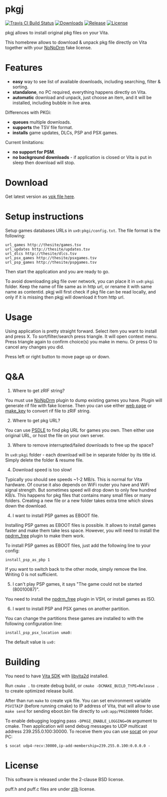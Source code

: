 # pkgj

[![Travis CI Build Status][img_travis]][pkgj_travis] [![Downloads][img_downloads]][pkgj_downloads] [![Release][img_latest]][pkgj_latest] [![License][img_license]][pkgj_license]

pkgj allows to install original pkg files on your Vita.

This homebrew allows to download & unpack pkg file directly on Vita together with your [NoNpDrm][] fake license.

# Features

* **easy** way to see list of available downloads, including searching, filter & sorting.
* **standalone**, no PC required, everything happens directly on Vita.
* **automatic** download and unpack, just choose an item, and it will be installed, including bubble in live area.

Differences with PKGi:
* **queues** multiple downloads.
* **supports** the TSV file format.
* **installs** game updates, DLCs, PSP and PSX games.

Current limitations:
* **no support for PSM**.
* **no background downloads** - if application is closed or Vita is put in sleep then download will stop.

# Download

Get latest version as [vpk file here][pkgj_latest].

# Setup instructions

Setup games databases URLs in `ux0:pkgi/config.txt`. The file format is the following:

    url_games http://thesite/games.tsv
    url_updates http://thesite/updates.tsv
    url_dlcs http://thesite/dlcs.tsv
    url_psx_games http://thesite/psxgames.tsv
    url_psp_games http://thesite/pspgames.tsv

Then start the application and you are ready to go.

To avoid downloading pkg file over network, you can place it in `ux0:pkgi` folder. Keep the name of file same as in http url,
or rename it with same name as contentid. pkgj will first check if pkg file can be read locally, and only if it is missing
then pkgj will download it from http url.

# Usage

Using application is pretty straight forward. Select item you want to install and press X. To sort/filter/search press triangle.
It will open context menu. Press triangle again to confirm choice(s) you make in menu. Or press O to cancel any changes you did.

Press left or right button to move page up or down.

# Q&A

1. Where to get zRIF string? 

  You must use [NoNpDrm][] plugin to dump existing games you have. Plugin will generate rif file with fake license.
  Then you can use either [web page][zrif_online_converter] or [make_key][pkg_dec] to convert rif file to zRIF string.

2. Where to get pkg URL?

  You can use [PSDLE][] to find pkg URL for games you own. Then either use original URL, or host the file on your own server.

3. Where to remove interrupted/failed downloads to free up the space?

  In `ux0:pkgi` folder - each download will be in separate folder by its title id. Simply delete the folder & resume file.

4. Download speed is too slow!

  Typically you should see speeds ~1-2 MB/s. This is normal for Vita hardware. Of course it also depends on WiFi router you
  have and WiFi signal strength. But sometimes speed will drop down to only few hundred KB/s. This happens for pkg files that
  contains many small files or many folders. Creating a new file or a new folder takes extra time which slows down the download.

4. I want to install PSP games as EBOOT file.

  Installing PSP games as EBOOT files is possible. It allows to install games
  faster and make them take less space. However, you will need to install
  the [npdrm_free][] plugin to make them work.

  To install PSP games as EBOOT files, just add the following line to your
  config:

    install_psp_as_pbp 1

  If you want to switch back to the other mode, simply remove the line. Writing
  0 is not sufficient.

5. I can't play PSP games, it says "The game could not be started (80010087)".

  You need to install the [npdrm_free][] plugin in VSH, or install games as ISO.

6. I want to install PSP and PSX games on another partition.

  You can change the partitions these games are installed to with the following
  configuration line:

    install_psp_psx_location uma0:

  The default value is `ux0:`

# Building

You need to have [Vita SDK][vitasdk] with [libvita2d][] installed.

Run `cmake .` to create debug build, or `cmake -DCMAKE_BUILD_TYPE=Release .` to create optimized release build.

After than run `make` to create vpk file. You can set environment variable `PSVITAIP` (before running cmake) to IP address of
Vita, that will allow to use `make send` for sending eboot.bin file directly to `ux0:app/PKGI00000` folder.

To enable debugging logging pass `-DPKGI_ENABLE_LOGGING=ON` argument to cmake. Then application will send debug messages to
UDP multicast address 239.255.0.100:30000. To receive them you can use [socat][] on your PC:

    $ socat udp4-recv:30000,ip-add-membership=239.255.0.100:0.0.0.0 -

# License

This software is released under the 2-clause BSD license.

puff.h and puff.c files are under [zlib][] license.

[NoNpDrm]: https://github.com/TheOfficialFloW/NoNpDrm/releases
[npdrm_free]: https://github.com/kyleatlast/npdrm_free/releases
[zrif_online_converter]: https://rawgit.com/mmozeiko/pkg2zip/online/zrif.html
[pkg_dec]: https://github.com/weaknespase/PkgDecrypt
[pkg_releases]: https://github.com/blastrock/pkgj/releases
[vitasdk]: https://vitasdk.org/
[libvita2d]: https://github.com/xerpi/libvita2d
[PSDLE]: https://repod.github.io/psdle/
[socat]: http://www.dest-unreach.org/socat/
[zlib]: https://www.zlib.net/zlib_license.html
[pkgj_travis]: https://travis-ci.org/blastrock/pkgj/
[pkgj_downloads]: https://github.com/blastrock/pkgj/releases
[pkgj_latest]: https://github.com/blastrock/pkgj/releases/latest
[pkgj_license]: https://github.com/blastrock/pkgj/blob/master/LICENSE
[img_travis]: https://api.travis-ci.org/blastrock/pkgj.svg?branch=master
[img_downloads]: https://img.shields.io/github/downloads/blastrock/pkgj/total.svg?maxAge=3600
[img_latest]: https://img.shields.io/github/release/blastrock/pkgj.svg?maxAge=3600
[img_license]: https://img.shields.io/github/license/blastrock/pkgj.svg?maxAge=2592000

